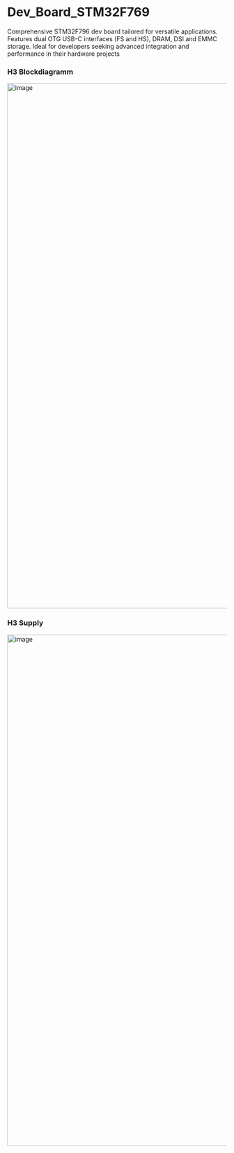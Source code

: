 # Dev_Board_STM32F769
Comprehensive STM32F796 dev board tailored for versatile applications. Features dual OTG USB-C interfaces (FS and HS), DRAM, DSI and EMMC storage. Ideal for developers seeking advanced integration and performance in their hardware projects
### H3 Blockdiagramm

<img width="1205" alt="image" src="https://github.com/user-attachments/assets/cb37a24e-575c-46f3-ad52-7e557d8cd718">

### H3 Supply

<img width="1173" alt="image" src="https://github.com/user-attachments/assets/8fdd7c05-2e52-4cf5-b27c-0cc7aca8f06c">
